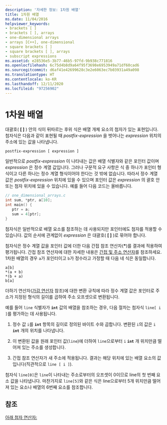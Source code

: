 ```yaml
---
description: '자세한 정보: 1차원 배열'
title: 1차원 배열
ms.date: 11/04/2016
helpviewer_keywords:
- brackets [ ]
- brackets [ ], arrays
- one-dimensional arrays
- arrays [C++], one-dimensional
- square brackets [ ]
- square brackets [ ], arrays
- subscript expressions
ms.assetid: e28536e5-3b77-46b5-97fd-9b938c771816
ms.openlocfilehash: 6c75d4b8d9a64f95f3698e6953949a71df60cad6
ms.sourcegitcommit: d6af41e42699628c3e2e6063ec7b03931a49a098
ms.translationtype: HT
ms.contentlocale: ko-KR
ms.lasthandoff: 12/11/2020
ms.locfileid: "97256902"
---
```

# <a name="one-dimensional-arrays"></a>1차원 배열

대괄호( **[ ]** ) 안의 식이 뒤따르는 후위 식은 배열 개체 요소의 첨자가 있는 표현입니다. 첨자식은 다음과 같이 표현될 때 *postfix-expression* 을 벗어나는 *expression* 위치의 주소에 있는 값을 나타냅니다.

```
postfix-expression [ expression ]
```

일반적으로 *postfix-expression* 이 나타내는 값은 배열 식별자와 같은 포인터 값이며 *expression* 은 정수 계열 값입니다. 그러나 구문적 요구 사항은 식 중 하나가 포인터 형식이고 다른 하나는 정수 계열 형식이어야 한다는 것 밖에 없습니다. 따라서 정수 계열 값은 *postfix-expression* 위치에 있을 수 있으며 포인터 값은 *expression* 의 괄호 안 또는 첨자 위치에 있을 수 있습니다. 예를 들어 다음 코드는 올바릅니다.

```c
// one_dimensional_arrays.c
int sum, *ptr, a[10];
int main() {
   ptr = a;
   sum = 4[ptr];
}
```

첨자식은 일반적으로 배열 요소를 참조하는 데 사용되지만 포인터에도 첨자를 적용할 수 있습니다. 값의 순서에 관계없이 *expression* 은 대괄호( **[ ]** )로 묶어야 합니다.

첨자식은 정수 계열 값을 포인터 값에 더한 다음 간접 참조 연산자(<strong>\*</strong>)를 결과에 적용하여 평가됩니다. 간접 참조 연산자에 대한 자세한 내용은 [간접 및 주소 연산자](../c-language/indirection-and-address-of-operators.md)를 참조하세요. 1차원 배열의 경우 `a`가 포인터이고 `b`가 정수라고 가정할 때 다음 네 식은 동일합니다.

```
a[b]
*(a + b)
*(b + a)
b[a]
```

더하기 연산자([가감 연산자](../c-language/c-additive-operators.md) 참조)에 대한 변환 규칙에 따라 정수 계열 값은 포인터로 주소가 지정된 형식의 길이를 곱하여 주소 오프셋으로 변환됩니다.

예를 들어 `line` 식별자가 **`int`** 값의 배열을 참조하는 경우, 다음 절차는 첨자식 `line[ i ]`를 평가하는 데 사용됩니다.

1. 정수 값 `i`를 **`int`** 항목의 길이로 정의된 바이트 수와 곱합니다. 변환된 `i`의 값은 `i` **`int`** 개의 위치를 나타냅니다.

1. 이 변환된 값을 원래 포인터 값(`line`)에 더하여 `line`으로부터 `i` **`int`** 개 위치만큼 떨어져 있는 주소를 생성합니다.

1. 간접 참조 연산자가 새 주소에 적용됩니다. 결과는 해당 위치에 있는 배열 요소의 값입니다(직관적으로 `line [ i ]`).

첨자식 `line[0]`은 `line`이 나타내는 주소로부터의 오프셋이 0이므로 line의 첫 번째 요소 값을 나타냅니다. 마찬가지로 `line[5]`와 같은 식은 line으로부터 5개 위치만큼 떨어져 있는 요소나 배열의 6번째 요소를 참조합니다.

## <a name="see-also"></a>참조

[아래 첨자 연산자:](../cpp/subscript-operator.md)
